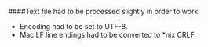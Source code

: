 ####Text file had to be processed slightly in order to work:
* Encoding had to be set to UTF-8.
* Mac LF line endings had to be converted to *nix CRLF.
